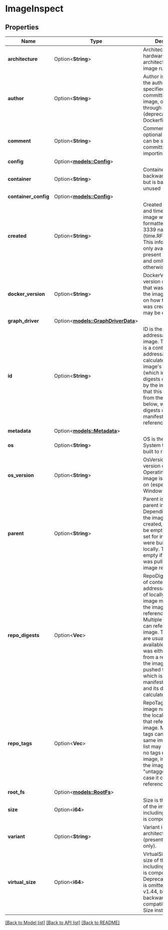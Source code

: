# ImageInspect

## Properties

Name | Type | Description | Notes
------------ | ------------- | ------------- | -------------
**architecture** | Option<**String**> | Architecture is the hardware CPU architecture that the image runs on. | [optional]
**author** | Option<**String**> | Author is the name of the author that was specified when committing the image, or as specified through MAINTAINER (deprecated) in the Dockerfile. | [optional]
**comment** | Option<**String**> | Comment is an optional message that can be set when committing or importing the image. | [optional]
**config** | Option<[**models::Config**](Config.md)> |  | [optional]
**container** | Option<**String**> | Container is for backwards compat but is basically unused | [optional]
**container_config** | Option<[**models::Config**](Config.md)> |  | [optional]
**created** | Option<**String**> | Created is the date and time at which the image was created, formatted in RFC 3339 nano-seconds (time.RFC3339Nano).  This information is only available if present in the image, and omitted otherwise. | [optional]
**docker_version** | Option<**String**> | DockerVersion is the version of Docker that was used to build the image.  Depending on how the image was created, this field may be empty. | [optional]
**graph_driver** | Option<[**models::GraphDriverData**](GraphDriverData.md)> |  | [optional]
**id** | Option<**String**> | ID is the content-addressable ID of an image.  This identifier is a content-addressable digest calculated from the image's configuration (which includes the digests of layers used by the image).  Note that this digest differs from the `RepoDigests` below, which holds digests of image manifests that reference the image. | [optional]
**metadata** | Option<[**models::Metadata**](Metadata.md)> |  | [optional]
**os** | Option<**String**> | OS is the Operating System the image is built to run on. | [optional]
**os_version** | Option<**String**> | OsVersion is the version of the Operating System the image is built to run on (especially for Windows). | [optional]
**parent** | Option<**String**> | Parent is the ID of the parent image.  Depending on how the image was created, this field may be empty and is only set for images that were built/created locally. This field is empty if the image was pulled from an image registry. | [optional]
**repo_digests** | Option<**Vec<String>**> | RepoDigests is a list of content-addressable digests of locally available image manifests that the image is referenced from. Multiple manifests can refer to the same image.  These digests are usually only available if the image was either pulled from a registry, or if the image was pushed to a registry, which is when the manifest is generated and its digest calculated. | [optional]
**repo_tags** | Option<**Vec<String>**> | RepoTags is a list of image names/tags in the local image cache that reference this image.  Multiple image tags can refer to the same image, and this list may be empty if no tags reference the image, in which case the image is \"untagged\", in which case it can still be referenced by its ID. | [optional]
**root_fs** | Option<[**models::RootFs**](RootFS.md)> |  | [optional]
**size** | Option<**i64**> | Size is the total size of the image including all layers it is composed of. | [optional]
**variant** | Option<**String**> | Variant is the CPU architecture variant (presently ARM-only). | [optional]
**virtual_size** | Option<**i64**> | VirtualSize is the total size of the image including all layers it is composed of.  Deprecated: this field is omitted in API v1.44, but kept for backward compatibility. Use Size instead. | [optional]

[[Back to Model list]](../README.md#documentation-for-models) [[Back to API list]](../README.md#documentation-for-api-endpoints) [[Back to README]](../README.md)


